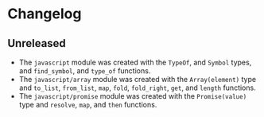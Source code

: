 # Changelog

## Unreleased

- The `javascript` module was created with the `TypeOf`, and `Symbol` types, and
  `find_symbol`, and `type_of` functions.
- The `javascript/array` module was created with the `Array(element)` type and
  `to_list`, `from_list`, `map`, `fold`, `fold_right`, `get`, and `length`
  functions.
- The `javascript/promise` module was created with the `Promise(value)` type and
  `resolve`, `map`, and `then` functions.

